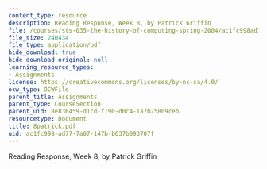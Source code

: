 ```yaml
---
content_type: resource
description: Reading Response, Week 8, by Patrick Griffin
file: /courses/sts-035-the-history-of-computing-spring-2004/ac1fc998ad777a07147bb637b093707f_8patrick.pdf
file_size: 240434
file_type: application/pdf
hide_download: true
hide_download_original: null
learning_resource_types:
- Assignments
license: https://creativecommons.org/licenses/by-nc-sa/4.0/
ocw_type: OCWFile
parent_title: Assignments
parent_type: CourseSection
parent_uid: 8e836459-d1cd-f190-d0c4-1a7b25809ceb
resourcetype: Document
title: 8patrick.pdf
uid: ac1fc998-ad77-7a07-147b-b637b093707f
---
```

Reading Response, Week 8, by Patrick Griffin